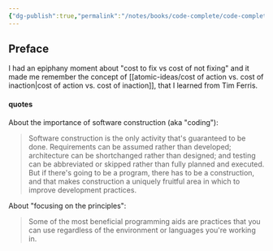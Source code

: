 ```yaml
---
{"dg-publish":true,"permalink":"/notes/books/code-complete/code-complete-0-preface/","dgHomeLink":true,"dgPassFrontmatter":false,"dgShowBacklinks":true,"dgShowLocalGraph":true}
---
```


## Preface

I had an epiphany moment about "cost to fix vs cost of not fixing" and it made me remember the concept of [[atomic-ideas/cost of action vs. cost of inaction|cost of action vs. cost of inaction]], that I learned from Tim Ferris.

#### quotes

About the importance of software construction (aka "coding"):

> Software construction is the only activity that's guaranteed to be done. Requirements can be assumed rather than developed; architecture can be shortchanged rather than designed; and testing can be abbreviated or skipped rather than fully planned and executed. But if there's going to be a program, there has to be a construction, and that makes construction a uniquely fruitful area in which to improve development practices.

About "focusing on the principles":

> Some of the most beneficial programming aids are practices that you can use regardless of the environment or languages you're working in.

